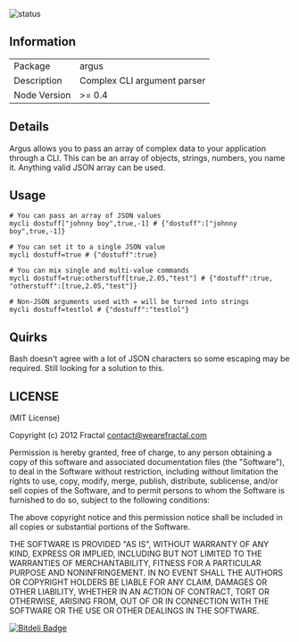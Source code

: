 ![status](https://secure.travis-ci.org/wearefractal/argus.png?branch=master)

## Information

<table>
<tr> 
<td>Package</td><td>argus</td>
</tr>
<tr>
<td>Description</td>
<td>Complex CLI argument parser</td>
</tr>
<tr>
<td>Node Version</td>
<td>>= 0.4</td>
</tr>
</table>

## Details

Argus allows you to pass an array of complex data to your application through a CLI. This can be an array of objects, strings, numbers, you name it. Anything valid JSON array can be used.

## Usage

```coffee-script
# You can pass an array of JSON values
mycli dostuff["johnny boy",true,-1] # {"dostuff":["johnny boy",true,-1]}

# You can set it to a single JSON value
mycli dostuff=true # {"dostuff":true} 

# You can mix single and multi-value commands
mycli dostuff=true:otherstuff[true,2.05,"test"] # {"dostuff":true, "otherstuff":[true,2.05,"test"]}

# Non-JSON arguments used with = will be turned into strings
mycli dostuff=testlol # {"dostuff":"testlol"}
```

## Quirks

Bash doesn't agree with a lot of JSON characters so some escaping may be required. Still looking for a solution to this.

## LICENSE

(MIT License)

Copyright (c) 2012 Fractal <contact@wearefractal.com>

Permission is hereby granted, free of charge, to any person obtaining
a copy of this software and associated documentation files (the
"Software"), to deal in the Software without restriction, including
without limitation the rights to use, copy, modify, merge, publish,
distribute, sublicense, and/or sell copies of the Software, and to
permit persons to whom the Software is furnished to do so, subject to
the following conditions:

The above copyright notice and this permission notice shall be
included in all copies or substantial portions of the Software.

THE SOFTWARE IS PROVIDED "AS IS", WITHOUT WARRANTY OF ANY KIND,
EXPRESS OR IMPLIED, INCLUDING BUT NOT LIMITED TO THE WARRANTIES OF
MERCHANTABILITY, FITNESS FOR A PARTICULAR PURPOSE AND
NONINFRINGEMENT. IN NO EVENT SHALL THE AUTHORS OR COPYRIGHT HOLDERS BE
LIABLE FOR ANY CLAIM, DAMAGES OR OTHER LIABILITY, WHETHER IN AN ACTION
OF CONTRACT, TORT OR OTHERWISE, ARISING FROM, OUT OF OR IN CONNECTION
WITH THE SOFTWARE OR THE USE OR OTHER DEALINGS IN THE SOFTWARE.


[![Bitdeli Badge](https://d2weczhvl823v0.cloudfront.net/wearefractal/argus/trend.png)](https://bitdeli.com/free "Bitdeli Badge")

